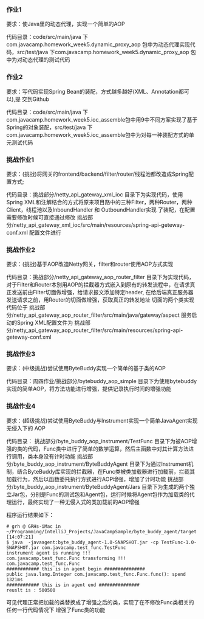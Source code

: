### 作业1
要求：使Java里的动态代理，实现一个简单的AOP

代码目录：code/src/main/java 下 com.javacamp.homework_week5.dynamic_proxy_aop 包中为动态代理实现代码，src/test/java 下com.javacamp.homework_week5.dynamic_proxy_aop  包中为对动态代理的测试代码

### 作业2
要求：写代码实现Spring Bean的装配，方式越多越好(XML、Annotation都可以),提 交到Github

代码目录：code/src/main/java 下com.javacamp.homework_week5.ioc_assemble包中用9中不同方案实现了基于Spring的对象装配，src/test/java 下com.javacamp.homework_week5.ioc_assemble包中为对每一种装配方式的单元测试代码


### 挑战作业1
要求：(挑战)将网关的frontend/backend/filter/router/线程池都改造成Spring配置方式;

代码目录：挑战部分/netty_api_gateway_xml_ioc 目录下为实现代码，使用Spring XML和注解结合的方式将原来项目路中的三种Filter，两种Router，两种Client，线程池以及InboundHandler 和 OutboundHandler实现
了装配，在配置需要修改时候可直接通过修改  挑战部分/netty_api_gateway_xml_ioc/src/main/resources/spring-api-geteway-conf.xml 配置文件进行

### 挑战作业2
要求：(挑战)基于AOP改造Netty网关，filter和router使用AOP方式实现

代码目录：挑战部分/netty_api_gateway_aop_router_filter 目录下为实现代码，对于Filter和Router本别用AOP的拦截器方式嵌入到原有的转发流程中，在请求真正发送前由Filter切面做增强，给请求报文添加特定header, 在给后端真正服务器发送请求之前，用Router的切面做增强，获取真正的转发地址
切面的两个类实现代码位于 挑战部分/netty_api_gateway_aop_router_filter/src/main/java/gateway/aspect
服务启动的Spring XML配置文件为 挑战部分/netty_api_gateway_aop_router_filter/src/main/resources/spring-api-geteway-conf.xml


### 挑战作业3
要求：(中级挑战)尝试使用ByteBuddy实现一个简单的基于类的AOP

代码目录：周四作业/挑战部分/bytebuddy_aop_simple 目录下为使用bytebuddy实现的简单AOP，将方法功能进行增强，提供记录执行时间的增强功能

### 挑战作业4
要求：(超级挑战)尝试使用ByteBuddy与Instrument实现一个简单JavaAgent实现无侵入下的 AOP

代码目录：
挑战部分/byte_buddy_aop_instrument/TestFunc 目录下为被AOP增强的类的代码，Func类中进行了简单的数学运算，然后主函数中对其计算方法进行调用，类本身没有计时功能
挑战部分/byte_buddy_aop_instrument/ByteBuddyAgent 目录下为通过Instrument机制，结合ByteBuddy库实现的拦截器，在Func类被类加载器进行加载前，拦截其加载行为，然后以函数委托执行方式进行AOP增强，增加了计时功能
挑战部分/byte_buddy_aop_instrument/ByteBuddyAgent/Jars 目录下为生成的两个独立Jar包，分别是Func的测试包和Agent包，运行时候将Agent包作为加载类的代理运行，最终实现了一种无侵入式的类加载前的AOP增强

程序运行结果如下：

```
# grh @ GRHs-iMac in ~/Programming/IntelliJ_Projects/JavaCampSample/byte_buddy_agent/target [14:07:21] 
$ java  -javaagent:byte_buddy_agent-1.0-SNAPSHOT.jar -cp TestFunc-1.0-SNAPSHOT.jar com.javacamp.test_func.TestFunc
instrument agent is running !!!
com.javacamp.test_func.Func transforming !!!
com.javacamp.test_func.Func
############ this is in agent begin ###############
public java.lang.Integer com.javacamp.test_func.Func.func(): spend 1321ms
############ this is in agent end ###############
reuslt is : 500500

```
可见代理正常把加载的类替换成了增强之后的类，实现了在不修改Func类相关的任何一行代码情况下 增强了Func类的功能








